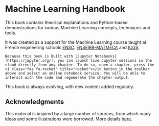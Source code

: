 # Machine Learning Handbook

This book contains theorical explanations and Python-based demonstrations for various Machine Learning concepts, techniques and tools.

It was created as a support for the Machine Learning course taught at French engineering schools [ENSC](https://ensc.bordeaux-inp.fr). [ENSEIRB-MATMECA](https://enseirb-matmeca.bordeaux-inp.fr) and [IOGS](https://www.institutoptique.fr).

```{note}
Because this book is built with [Jupyter Notebooks](https://jupyter.org/), you can launch live Jupyter sessions in the cloud directly from any chapter. To do so, open a chapter, press the <i class="fas fa-rocket" title="rocket"></i> button in the toolbar above and select an online notebook service. You will be able to interact with the code and regenerate the chapter output.
```

This book is always evolving, with new content added regularly.

## Acknowledgments

This material is inspired by a large number of sources, from which many ideas and some illustrations were borrowed. More details [here](./appendix/acknowledgments.md).
